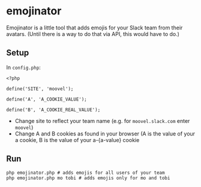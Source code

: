 # emojinator

Emojinator is a little tool that adds emojis for your Slack team from their avatars. (Until there is a way to do that via API, this would have to do.)

## Setup
In `config.php`:
```
<?php

define('SITE', 'moovel');

define('A', 'A_COOKIE_VALUE');

define('B', 'A_COOKIE_REAL_VALUE');
```

- Change site to reflect your team name (e.g. for `moovel.slack.com` enter `moovel`)
- Change A and B cookies as found in your browser (A is the value of your a cookie, B is the value of your a-{a-value} cookie

## Run

```
php emojinator.php # adds emojis for all users of your team
php emojinator.php mo tobi # adds emojis only for mo and tobi
```
